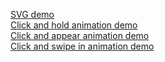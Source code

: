 <a href="http://kwolfe-personal.github.io/demo/index.html" target="_blank" >SVG demo</a>
</br>
<a href="http://kwolfe-personal.github.io/demo/ClickAndHold.html" target="_blank" >Click and hold animation demo</a>
</br>
<a href="http://kwolfe-personal.github.io/demo/ClickAndAppear.html" target="_blank" >Click and appear animation demo</a>
</br>
<a href="http://kwolfe-personal.github.io/demo/ClickAndSwipeIn.html" target="_blank" >Click and swipe in animation demo</a>
